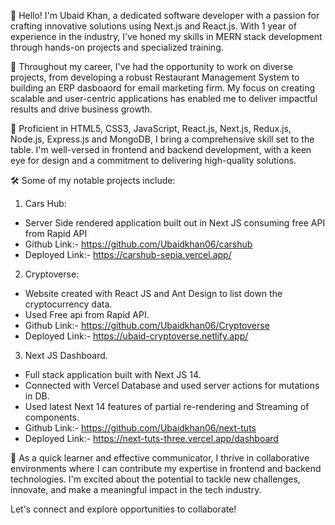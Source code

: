 👋 Hello! I'm Ubaid Khan, a dedicated software developer with a passion for crafting innovative solutions using Next.js and React.js. With 1 year of experience in the industry, I've honed my skills in MERN stack development through hands-on projects and specialized training.

🚀 Throughout my career, I've had the opportunity to work on diverse projects, from developing a robust Restaurant Management System to building an ERP dasboaord for email marketing firm. My focus on creating scalable and user-centric applications has enabled me to deliver impactful results and drive business growth.

💼 Proficient in HTML5, CSS3, JavaScript, React.js, Next.js, Redux.js, Node.js, Express.js and MongoDB, I bring a comprehensive skill set to the table. I'm well-versed in frontend and backend development, with a keen eye for design and a commitment to delivering high-quality solutions.

🛠️ Some of my notable projects include:

1. Cars Hub: 
* Server Side rendered application built out in Next JS consuming free API from Rapid API
* Github Link:- https://github.com/Ubaidkhan06/carshub
* Deployed Link:- https://carshub-sepia.vercel.app/

2. Cryptoverse: 
* Website created with React JS and Ant Design to list down the cryptocurrency data.
* Used Free api from Rapid API.
* Github Link:- https://github.com/Ubaidkhan06/Cryptoverse
* Deployed Link:- https://ubaid-cryptoverse.netlify.app/

3. Next JS Dashboard. 
* Full stack application built with Next JS 14.
* Connected with Vercel Database and used server actions for mutations in DB.
* Used latest Next 14 features of partial re-rendering and Streaming of components.
* Github Link:- https://github.com/Ubaidkhan06/next-tuts
* Deployed Link:- https://next-tuts-three.vercel.app/dashboard

💬 As a quick learner and effective communicator, I thrive in collaborative environments where I can contribute my expertise in frontend and backend technologies. I'm excited about the potential to tackle new challenges, innovate, and make a meaningful impact in the tech industry.

Let's connect and explore opportunities to collaborate!
